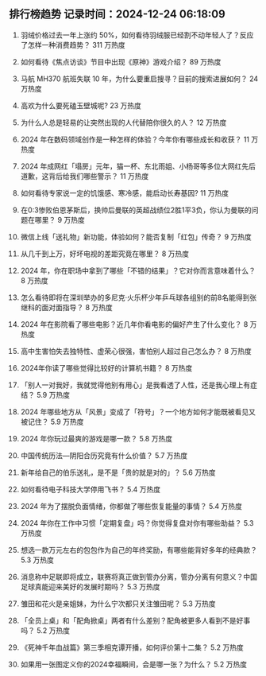 
## 排行榜趋势 记录时间：2024-12-24 06:18:09
  
  1. 羽绒价格过去一年上涨约 50%，如何看待羽绒服已经割不动年轻人了？反应了怎样一种消费趋势？ 311 万热度
    
  2. 如何看待《焦点访谈》节目中出现《原神》游戏介绍？ 89 万热度
    
  3. 马航 MH370 航班失联 10 年，为什么要重启搜寻？目前的搜索进展如何？ 24 万热度
    
  4. 高欢为什么要死磕玉壁城呢? 23 万热度
    
  5. 为什么人总是轻易的让突然出现的人代替陪你很久的人？ 12 万热度
    
  6. 2024 年在数码领域创作是一种怎样的体验？今年你有哪些成长和收获？ 11 万热度
    
  7. 2024 年成网红「塌房」元年，猫一杯、东北雨姐、小杨哥等多位大网红先后道歉，这背后给我们哪些警示？ 11 万热度
    
  8. 如何看待专家说一定的饥饿感、寒冷感，能启动长寿基因? 11 万热度
    
  9. 在0:3惨败伯恩茅斯后，换帅后曼联的英超战绩位2胜1平3负，你认为曼联的问题在哪里？ 9 万热度
    
  10. 微信上线「送礼物」新功能，体验如何？能否复制「红包」传奇？ 9 万热度
    
  11. 从几千到上万，好坏电视的差距究竟在哪里？ 8 万热度
    
  12. 2024 年，你在职场中拿到了哪些「不错的结果」？它对你而言意味着什么？ 8 万热度
    
  13. 怎么看待即将在深圳举办的多尼克·火乐杯少年乒乓球各组别的前8名能得到张继科的面对面指导？ 8 万热度
    
  14. 2024 年在影院看了哪些电影？近几年你看电影的偏好产生了什么变化？ 8 万热度
    
  15. 高中生害怕失去独特性、虚荣心很强，害怕别人超过自己怎么办？ 8 万热度
    
  16. 2024年你读了哪些觉得比较好的计算机书籍？ 8 万热度
    
  17. 「别人一对我好，我就觉得他别有用心」是我看透了人性，还是我心理上有症结？ 5.9 万热度
    
  18. 2024 年哪些地方从「风景」变成了「符号」？一个地方如何才能既被看见又被记住？ 5.9 万热度
    
  19. 2024 年你玩过最爽的游戏是哪一款？ 5.8 万热度
    
  20. 中国传统历法—阴阳合历究竟有什么价值？ 5.7 万热度
    
  21. 新年给自己的伯乐送礼，是不是「贵的就是对的」？ 5.6 万热度
    
  22. 如何看待电子科技大学停用飞书？ 5.4 万热度
    
  23. 2024 年为了摆脱负面情绪，你都做了哪些恢复能量的事情？ 5.4 万热度
    
  24. 2024 年你在工作中习惯「定期复盘」吗？你觉得复盘对你有哪些助益？ 5.3 万热度
    
  25. 想选一款万元左右的包包作为自己的年终奖励，有哪些能背好多年的经典款？ 5.3 万热度
    
  26. 消息称中足联即将成立，联赛将真正做到管办分离，管办分离有何意义？中国足球真能迎来美好的发展时期吗？ 5.3 万热度
    
  27. 雏田和花火是亲姐妹，为什么宁次都只关注雏田呢？ 5.3 万热度
    
  28. 「全员上桌」和「配角掀桌」两者有什么差别？配角被更多人看到不是好事吗？ 5.2 万热度
    
  29. 《死神千年血战篇》第三季相克谭开播，如何评价第十二集？ 5.2 万热度
    
  30. 如果用一张图定义你的2024幸福瞬间，会是哪一张？为什么？ 5.2 万热度
    